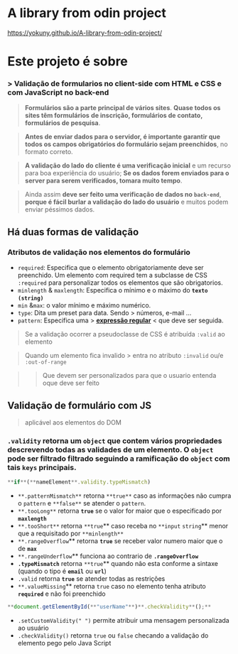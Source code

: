 # A library from odin project
https://yokuny.github.io/A-library-from-odin-project/

# Este projeto é sobre
### > Validação de formularios no client-side com HTML e CSS e com JavaScript no back-end

> **Formulários são a parte principal de vários sites**. **Quase todos os sites têm formulários** **de inscrição, formulários de contato, formulários de pesquisa**.
> 

> **Antes de enviar dados para o servidor, é importante garantir que todos os campos obrigatórios do formulário sejam preenchidos**, no formato correto.
> 

> **A validação do lado do cliente é uma verificação inicial** e um recurso para boa experiência do usuário; **Se os dados forem enviados para o server para serem verificados, tomara muito tempo**.
> 

> Ainda assim **deve ser feito uma verificação de dados no `back-end`**, **porque é fácil burlar a validação do lado do usuário** e muitos podem enviar péssimos dados.
> 

## Há duas formas de validação

### Atributos de validação nos elementos do formulário

- `required`: Especifica que o elemento obrigatoriamente deve ser preenchido.  Um elemento com required tem a subclasse de CSS `:required` para personalizar todos os elementos que são obrigatorios.
- `minlength` & `maxlength`: Especifica o mínimo e o máximo do **`texto` `(string)`**
- `min` &`max`: o valor mínimo e máximo numérico.
- `type`: Dita um preset para data. Sendo > números, e-mail …
- `pattern`: Especifica uma > [**expressão regular**](https://www.notion.so/Sobre-programa-o-3da2bd8b16df4ca1915b8ef73e9acd82) < que deve ser seguida.

> Se a validação ocorrer a pseudoclasse de CSS é atribuída `:valid` ao elemento

> Quando um elemento fica invalido > entra no atributo `:invalid` ou/e `:out-of-range`

> > Que devem ser personalizados para que o usuario entenda oque deve ser feito
>



## Validação de formulário com JS

> aplicável aos elementos do DOM
> 

### `.validity` retorna um `object` que contem vários propriedades descrevendo todas as validades de um elemento. O `object` pode ser filtrado filtrado seguindo a ramificação do `object` com tais **`keys`** principais.

```jsx
**if**(**nameElement**.validity.typeMismatch)
```

- `**.patternMismatch**` retorna `**true**` caso as informações não cumpra o `pattern` e `**false**` se atender o `pattern`.
- `**.tooLong**` retorna **`true`** se o valor for maior que o especificado por **`maxlength`**
- `**.tooShort**` retorna `**true`** caso receba no `**input` `string`** menor que a requisitado por `**minlength**`
- `**.rangeOverflow`** retorna **`true`** se receber valor numero maior que o de **`max`**
- `**.rangeUnderflow`** funciona ao contrario de **`.rangeOverflow`**
- **`.typeMismatch`** retorna `**true`** quando não esta conforme a sintaxe (quando o tipo é **`email`** ou **`url`**)
- `.valid` retorna **`true`** se atender todas as restrições
- `**.valueMissing`** retorna `true` caso no elemento tenha atributo **`required`** e não foi preenchido

```jsx
**document.getElementById(**"userName"**)**.checkValidity**();**
```

- `.setCustomValidity(" ")` permite atribuir uma mensagem personalizada ao usuário
- `.checkValidity()` retorna `true` ou `false` checando a validação do elemento pego pelo Java Script